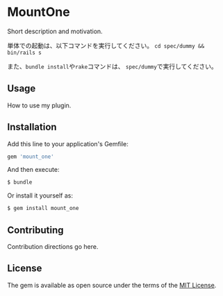 # MountOne
Short description and motivation.

単体での起動は、以下コマンドを実行してください。
`cd spec/dummy && bin/rails s`

また、`bundle install`や`rake`コマンドは、
`spec/dummy`で実行してください。

## Usage
How to use my plugin.

## Installation
Add this line to your application's Gemfile:

```ruby
gem 'mount_one'
```

And then execute:
```bash
$ bundle
```

Or install it yourself as:
```bash
$ gem install mount_one
```

## Contributing
Contribution directions go here.

## License
The gem is available as open source under the terms of the [MIT License](https://opensource.org/licenses/MIT).
